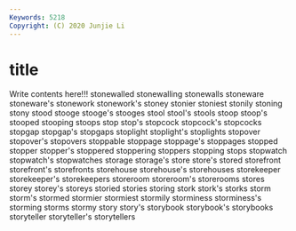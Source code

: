 ```yaml
---
Keywords: 5218
Copyright: (C) 2020 Junjie Li
---
```


# title

Write contents here!!!
stonewalled 
stonewalling 
stonewalls 
stoneware 
stoneware's
stonework 
stonework's 
stoney 
stonier 
stoniest 
stonily 
stoning 
stony 
stood 
stooge
stooge's 
stooges 
stool 
stool's 
stools 
stoop 
stoop's 
stooped 
stooping 
stoops
stop 
stop's 
stopcock 
stopcock's 
stopcocks 
stopgap 
stopgap's 
stopgaps 
stoplight 
stoplight's
stoplights 
stopover 
stopover's 
stopovers 
stoppable 
stoppage 
stoppage's 
stoppages 
stopped 
stopper
stopper's 
stoppered 
stoppering 
stoppers 
stopping 
stops 
stopwatch 
stopwatch's 
stopwatches 
storage
storage's 
store 
store's 
stored 
storefront 
storefront's 
storefronts 
storehouse 
storehouse's 
storehouses
storekeeper 
storekeeper's 
storekeepers 
storeroom 
storeroom's 
storerooms 
stores 
storey 
storey's 
storeys
storied 
stories 
storing 
stork 
stork's 
storks 
storm 
storm's 
stormed 
stormier
stormiest 
stormily 
storminess 
storminess's 
storming 
storms 
stormy 
story 
story's 
storybook
storybook's 
storybooks 
storyteller 
storyteller's 
storytellers 
